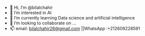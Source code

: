 - 👋 Hi, I’m @bilalchahir
- 👀 I’m interested in AI
- 🌱 I’m currently learning Data science and artificial intelligence 
- 💞️ I’m looking to collaborate on ...
- 📫 email: bilalchahir26@gmail.com ||WhatsApp :+212609228591

<!---
bilalchahir/bilalchahir is a ✨ special ✨ repository because its `README.md` (this file) appears on your GitHub profile.
You can click the Preview link to take a look at your changes.
--->
